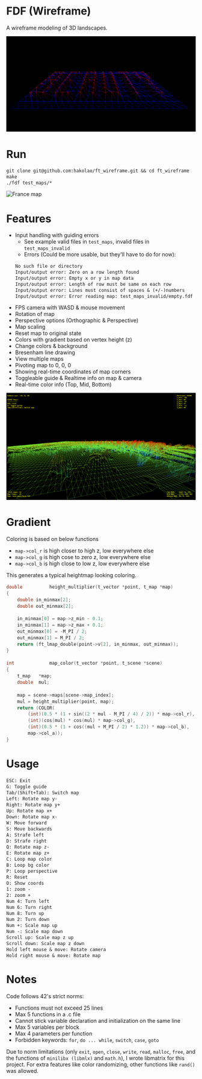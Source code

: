 # FDF (Wireframe)
A wireframe modeling of 3D landscapes.

![Beauty map](img/fdf_img1.png)

# Run
```
git clone git@github.com:hakolao/ft_wireframe.git && cd ft_wireframe
make
./fdf test_maps/*
```

![France map](img/fdf_img2.png)

# Features
- Input handling with guiding errors
	- See example valid files in `test_maps`, invalid files in `test_maps_invalid`
	- Errors (Could be more usable, but they'll have to do for now):
	```
	No such file or directory
	Input/output error: Zero on a row length found
	Input/output error: Empty x or y in map data
	Input/output error: Length of row must be same on each row
	Input/output error: Lines must consist of spaces & (+/-)numbers
	Input/output error: Error reading map: test_maps_invalid/empty.fdf
	```
- FPS camera with WASD & mouse movement
- Rotation of map
- Perspective options (Orthographic & Perspective)
- Map scaling
- Reset map to original state
- Colors with gradient based on vertex height (z)
- Change colors & background
- Bresenham line drawing
- View multiple maps
- Pivoting map to 0, 0, 0
- Showing real-time coordinates of map corners
- Toggleable guide & Realtime info on map & camera
- Real-time color info (Top, Mid, Bottom)

![Mars map](img/fdf_img3.png)

# Gradient
Coloring is based on below functions

- `map->col_r` is high closer to high z, low everywhere else
- `map->col_g` is high cose to zero z, low everywhere else
- `map->col_b` is high close to low z, low everywhere else

This generates a typical heightmap looking coloring.

```c
double			height_multiplier(t_vector *point, t_map *map)
{
	double in_minmax[2];
	double out_minmax[2];

	in_minmax[0] = map->z_min - 0.1;
	in_minmax[1] = map->z_max + 0.1;
	out_minmax[0] = -M_PI / 2;
	out_minmax[1] = M_PI / 2;
	return (ft_lmap_double(point->v[2], in_minmax, out_minmax));
}

int				map_color(t_vector *point, t_scene *scene)
{
	t_map	*map;
	double	mul;

	map = scene->maps[scene->map_index];
	mul = height_multiplier(point, map);
	return (COLOR(
		(int)(0.5 * (1 + sin((2 * mul - M_PI / 4) / 2)) * map->col_r),
		(int)(cos(mul) * cos(mul) * map->col_g),
		(int)(0.5 * (1 + cos((mul + M_PI / 2) * 1.2)) * map->col_b),
		map->col_a));
}
```



# Usage
```
ESC: Exit
G: Toggle guide
Tab/(Shift+Tab): Switch map
Left: Rotate map y-
Right: Rotate map y+
Up: Rotate map x+
Down: Rotate map x-
W: Move forward
S: Move backwards
A: Strafe left
D: Strafe right
Q: Rotate map z-
E: Rotate map z+
C: Loop map color
B: Loop bg color
P: Loop perspective
R: Reset
O: Show coords
1: zoom -
2: zoom +
Num 4: Turn left
Num 6: Turn right
Num 8: Turn up
Num 2: Turn down
Num +: Scale map up
Num -: Scale map down
Scroll up: Scale map z up
Scroll down: Scale map z down
Hold left mouse & move: Rotate camera
Hold right mouse & move: Rotate map
```

# Notes
Code follows 42's strict norms:
- Functions must not exceed 25 lines
- Max 5 functions in a .c file
- Cannot stick variable declaration and initialization on the same line
- Max 5 variables per block
- Max 4 parameters per function
- Forbidden keywords: `for`,  `do ... while`, `switch`, `case`, `goto`

Due to norm limitations (only `exit`, `open`, `close`, `write`, `read`, `malloc`, `free`, and the functions of `minilibx (libmlx)` and `math.h`), I wrote libmatrix for this project. For extra features like color randomizing, other functions like `rand()` was allowed.

